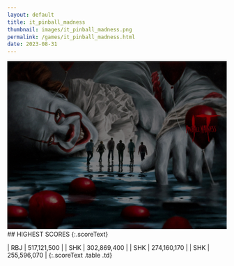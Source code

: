 ```yaml
---
layout: default
title: it_pinball_madness
thumbnail: images/it_pinball_madness.png
permalink: /games/it_pinball_madness.html
date: 2023-08-31
---
```


<img src="../images/it_pinball_madness.png" class="gameThumbnail img-fluid mx-auto align-middle">
## HIGHEST SCORES
{:.scoreText}

| RBJ | 517,121,500 | 
| SHK | 302,869,400 | 
| SHK | 274,160,170 | 
| SHK | 255,596,070 | 
{:.scoreText .table .td}
